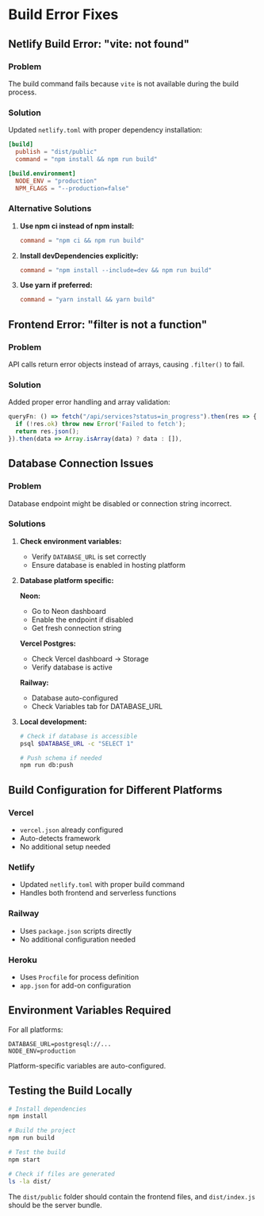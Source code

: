 # Build Error Fixes

## Netlify Build Error: "vite: not found"

### Problem
The build command fails because `vite` is not available during the build process.

### Solution
Updated `netlify.toml` with proper dependency installation:

```toml
[build]
  publish = "dist/public"
  command = "npm install && npm run build"

[build.environment]
  NODE_ENV = "production"
  NPM_FLAGS = "--production=false"
```

### Alternative Solutions

1. **Use npm ci instead of npm install:**
   ```toml
   command = "npm ci && npm run build"
   ```

2. **Install devDependencies explicitly:**
   ```toml
   command = "npm install --include=dev && npm run build"
   ```

3. **Use yarn if preferred:**
   ```toml
   command = "yarn install && yarn build"
   ```

## Frontend Error: "filter is not a function"

### Problem
API calls return error objects instead of arrays, causing `.filter()` to fail.

### Solution
Added proper error handling and array validation:

```typescript
queryFn: () => fetch("/api/services?status=in_progress").then(res => {
  if (!res.ok) throw new Error('Failed to fetch');
  return res.json();
}).then(data => Array.isArray(data) ? data : []),
```

## Database Connection Issues

### Problem
Database endpoint might be disabled or connection string incorrect.

### Solutions

1. **Check environment variables:**
   - Verify `DATABASE_URL` is set correctly
   - Ensure database is enabled in hosting platform

2. **Database platform specific:**

   **Neon:**
   - Go to Neon dashboard
   - Enable the endpoint if disabled
   - Get fresh connection string

   **Vercel Postgres:**
   - Check Vercel dashboard → Storage
   - Verify database is active

   **Railway:**
   - Database auto-configured
   - Check Variables tab for DATABASE_URL

3. **Local development:**
   ```bash
   # Check if database is accessible
   psql $DATABASE_URL -c "SELECT 1"
   
   # Push schema if needed
   npm run db:push
   ```

## Build Configuration for Different Platforms

### Vercel
- `vercel.json` already configured
- Auto-detects framework
- No additional setup needed

### Netlify
- Updated `netlify.toml` with proper build command
- Handles both frontend and serverless functions

### Railway
- Uses `package.json` scripts directly
- No additional configuration needed

### Heroku
- Uses `Procfile` for process definition
- `app.json` for add-on configuration

## Environment Variables Required

For all platforms:
```
DATABASE_URL=postgresql://...
NODE_ENV=production
```

Platform-specific variables are auto-configured.

## Testing the Build Locally

```bash
# Install dependencies
npm install

# Build the project
npm run build

# Test the build
npm start

# Check if files are generated
ls -la dist/
```

The `dist/public` folder should contain the frontend files, and `dist/index.js` should be the server bundle.